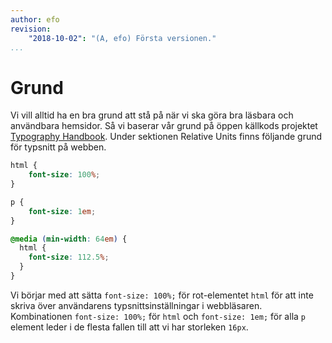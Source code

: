 ```yaml
---
author: efo
revision:
    "2018-10-02": "(A, efo) Första versionen."
...
```

Grund
=======================

Vi vill alltid ha en bra grund att stå på när vi ska göra bra läsbara och användbara hemsidor. Så vi baserar vår grund på öppen källkods projektet [Typography Handbook](http://typographyhandbook.com/). Under sektionen Relative Units finns följande grund för typsnitt på webben.

```css
html {
    font-size: 100%;
}

p {
    font-size: 1em;
}

@media (min-width: 64em) {
  html {
    font-size: 112.5%;
  }
}
```

Vi börjar med att sätta `font-size: 100%;` för rot-elementet `html` för att inte skriva över användarens typsnittsinställningar i webbläsaren. Kombinationen `font-size: 100%;` för `html` och `font-size: 1em;` för alla `p`
element leder i de flesta fallen till att vi har storleken `16px`.
